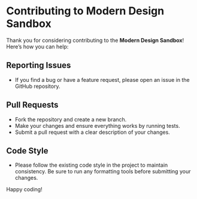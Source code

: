 # Contributing to Modern Design Sandbox

Thank you for considering contributing to the **Modern Design Sandbox**! Here’s how you can help:

## Reporting Issues
- If you find a bug or have a feature request, please open an issue in the GitHub repository.

## Pull Requests
- Fork the repository and create a new branch.
- Make your changes and ensure everything works by running tests.
- Submit a pull request with a clear description of your changes.

## Code Style
- Please follow the existing code style in the project to maintain consistency. Be sure to run any formatting tools before submitting your changes.

Happy coding!
